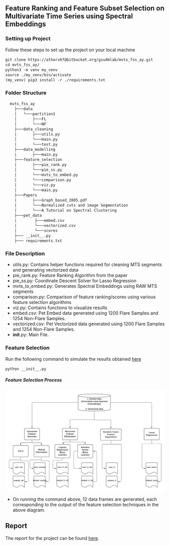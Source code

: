 ## Feature Ranking and Feature Subset Selection on Multivariate Time Series using Spectral Embeddings
### Setting up Project

Follow these steps to set up the project on your local machine

```shell
git clone https://atharv6f@bitbucket.org/gsudmlab/mvts_fss_ay.git
cd mvts_fss_ay/
python3 -m venv my_venv
source ./my_venv/bin/activate
(my_venv) pip3 install -r ./requirements.txt
```

### Folder Structure
```
  mvts_fss_ay
    ├───data
    │   └───partition1
    │       ├───FL
    │       └───NF
    ├───data_cleaning
    |       ├───utils.py 
    │       └───main.py
    |       └───test.py
    ├───data_modelling
    |       ├───main.py
    ├───feature_selection
    |       ├───pie_rank.py 
    │       └───pie_ss.py 
    |       └───mvts_to_embed.py 
    |       └───comparison.py
    |       └───viz.py
    |       └───main.py
    ├───Papers
    |       ├───Graph_based_2005.pdf
    |       └───Normalized cuts and image Segmentation 
    |       └───A Tutorial on Spectral Clustering
    ├───pet_data
    |        ├───embed.csv 
    |        └───vectorized.csv 
    |        └───scores
    ├─── __init__.py
    ├─── requirements.txt
```

### File Description
* utils.py: Contains helper functions required for cleaning MTS segments and generating vectorized data
* pie_rank.py: Feature Ranking Algorithm from the paper
* pie_ss.py:  Coordinate Descent Solver for Lasso Regression
* mvts_to_embed.py: Generates Spectral Embeddings using RAW MTS segments
* comparison.py:  Comparison of feature ranking/scores using various feature selection algorithms
* viz.py: Contains functions to visualize results
* embed.csv: Pet Embed data generated using 1200 Flare Samples and 1254 Non-Flare Samples.
* vectorized.csv: Pet Vectorized data generated using 1200 Flare Samples and 1254 Non-Flare Samples.
* __init__.py: Main File.
### Feature Selection
Run the following command to simulate the results obtained [here](https://sites.google.com/view/gsu-codesprint-2021/ay)
```angular2html
python __init__.py
```
##### Feature Selection Process
![Feature Selection Process](images/test.png)
* On running the command above, 12 data frames are generated, each corresponding to the output of the feature selection techniques in the above diagram.

## Report
The report for the project can be found [here](https://sites.google.com/view/gsu-codesprint-2021/ay).